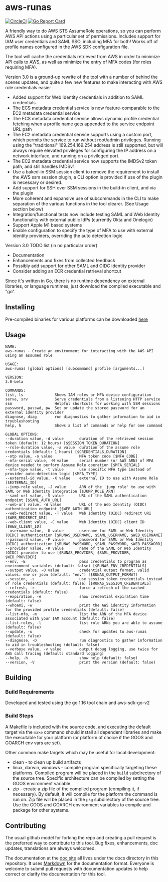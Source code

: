 # aws-runas

[![CircleCI](https://circleci.com/gh/mmmorris1975/aws-runas.svg?style=shield&circle-token=3b49323c5e6109720c3cf1d581b26cd36eb598ca)](https://circleci.com/gh/mmmorris1975/aws-runas)
[![Go Report Card](https://goreportcard.com/badge/github.com/mmmorris1975/aws-runas)](https://goreportcard.com/report/github.com/mmmorris1975/aws-runas)

A friendly way to do AWS STS AssumeRole operations, so you can perform AWS API actions using a particular set of permissions.
Includes support for IAM user credentials and SAML SSO, including MFA for both!  Works off of profile names configured
in the AWS SDK configuration file.

The tool will cache the credentials retrieved from AWS in order to minimize API calls to AWS, as well as minimize the entry
of MFA codes (for roles requiring MFA).

Version 3.0 is a ground-up rewrite of the tool with a number of behind the scenes updates, and quite a few new features
to make interacting with AWS role credentials easier
  * Added support for Web Identity credentials in addition to SAML credentials
  * The ECS metadata credential service is now feature-comparable to the EC2 metadata credential service
  * The ECS metadata credential service allows dynamic profile credential fetching when a profile name gets appended
    to the service endpoint URL path
  * The EC2 metadata credential service supports using a custom port, which permits the service to run without
    root/admin privileges. Running using the "traditional" 169.254.169.254 address is still supported, but will always
    require elevated privileges for configuring the IP address on a network interface, and running on a privileged port.
  * The EC2 metadata credential service now supports the IMDSv2 token path, and still handles IMDSv1
  * Use a baked-in SSM session client to remove the requirement to install the AWS ssm session plugin, a CLI option
    is provided if use of the plugin is necessary or desired.
  * Add support for SSH over SSM sessions in the build-in client, and via the plugin
  * More coherent and expansive use of subcommands in the CLI to make separation of the various functions in the tool
    clearer. (See Usage section below)
  * Integration/functional tests now include testing SAML and Web Identity functionality with external public IdPs
    (currently Okta and Onelogin)
  * Support Apple M1 based systems
  * Enable configuration to specify the type of MFA to use with external identity providers, overriding the auto detection logic

Version 3.0 TODO list (in no particular order)
  * Documentation
  * Enhancements and fixes from collected feedback
  * Possibly add support for other SAML and OIDC identity provider
  * Consider adding an ECR credential retrieval shortcut

Since it's written in Go, there is no runtime dependency on external libraries, or language runtimes, just download the
compiled executable and "go".

## Installing

Pre-compiled binaries for various platforms can be downloaded [here](https://github.com/mmmorris1975/aws-runas/releases/latest)

## Usage
    NAME:
    aws-runas - Create an environment for interacting with the AWS API using an assumed role
    
    USAGE:
    aws-runas [global options] [subcommand] profile [arguments...]
    
    VERSION:
    3.0-beta
    
    COMMANDS:
    list, ls              Shows IAM roles or MFA device configuration
    serve, srv            Serve credentials from a listening HTTP service
    ssm                   Helpful shortcuts for working with SSM sessions
    password, passwd, pw  Set or update the stored password for an external identity provider
    diagnose, diag        run diagnostics to gather information to aid in troubleshooting
    help, h               Shows a list of commands or help for one command
    
    GLOBAL OPTIONS:
    --duration value, -d value       duration of the retrieved session token (default: 12 hours) [$SESSION_TOKEN_DURATION]
    --role-duration value, -a value  duration of the assume role credentials (default: 1 hours) [$CREDENTIALS_DURATION]
    --otp value, -o value            MFA token code [$MFA_CODE]
    --mfa-serial value, -M value     serial number (or AWS ARN) of MFA device needed to perform Assume Role operation [$MFA_SERIAL]
    --mfa-type value, -t value       use specific MFA type instead of provider auto-detection logic [$MFA_TYPE]
    --external-id value, -X value    external ID to use with Assume Role [$EXTERNAL_ID]
    --jump-role value, -J value      ARN of the 'jump role' to use with SAML or Web Identity integration [$JUMP_ROLE_ARN]
    --saml-url value, -S value       URL of the SAML authentication endpoint [$SAML_AUTH_URL]
    --web-url value, -W value        URL of the Web Identity (OIDC) authentication endpoint [$WEB_AUTH_URL]
    --web-redirect value, -T value   Web Identity (OIDC) redirect URI [$WEB_REDIRECT_URI]
    --web-client value, -C value     Web Identity (OIDC) client ID [$WEB_CLIENT_ID]
    --username value, -U value       username for SAML or Web Identity (OIDC) authentication [$RUNAS_USERNAME, $SAML_USERNAME, $WEB_USERNAME]
    --password value, -P value       password for SAML or Web Identity (OIDC) authentication [$RUNAS_PASSWORD, $SAML_PASSWORD, $WEB_PASSWORD]
    --provider value, -R value       name of the SAML or Web Identity (OIDC) provider to use [$RUNAS_PROVIDER, $SAML_PROVIDER, $WEB_PROVIDER]
    --env, -E                        pass credentials to program as environment variables (default: false) [$RUNAS_ENV_CREDENTIALS]
    --output value, -O value         credential output format, valid values: env or json (default: "env") [$RUNAS_OUTPUT_FORMAT]
    --session, -s                    use session token credentials instead of role credentials (default: false) [$RUNAS_SESSION_CREDENTIALS]
    --refresh, -r                    force a refresh of the cached credentials (default: false)
    --expiration, -e                 show credential expiration time (default: false)
    --whoami, -w                     print the AWS identity information for the provided profile credentials (default: false)
    --list-mfa, -m                   list the ARN of the MFA device associated with your IAM account (default: false)
    --list-roles, -l                 list role ARNs you are able to assume (default: false)
    --update, -u                     check for updates to aws-runas (default: false)
    --diagnose, -D                   run diagnostics to gather information to aid in troubleshooting (default: false)
    --verbose value, -v value        output debug logging, use twice for AWS call tracing (default: standard logging)
    --help, -h                       show help (default: false)
    --version, -V                    print the version (default: false)

## Building

### Build Requirements

Developed and tested using the go 1.16 tool chain and aws-sdk-go-v2

### Build Steps

A Makefile is included with the source code, and executing the default target via the `make` command should install all dependent
libraries and make the executable for your platform (or platform of choice if the GOOS and GOARCH env vars are set).

Other common make targets which may be useful for local development:
  - clean - to clean up build artifacts
  - linux, darwin, windows - compile program specifically targeting these platforms. Compiled program will be placed
    in the `build` subdirectory of the source tree. Specific architecture can be compiled by setting the GOOS environment variable.
  - zip - create a zip file of the compiled program (compiling it, if necessary). By default, it will compile for the
    platform the command is run on.  Zip file will be placed in the `pkg` subdirectory of the source tree.  Use the
    GOOS and GOARCH environment variables to compile and package for other systems.

## Contributing

The usual github model for forking the repo and creating a pull request is the preferred way to
contribute to this tool.  Bug fixes, enhancements, doc updates, translations are always welcomed.

The documentation at the [doc site](https://mmmorris1975.github.io/aws-runas/) all lives under the docs directory in
this repository. It uses [Markdown](https://guides.github.com/features/mastering-markdown/) for the documentation format.
Everyone is welcome to submit pull requests with documentation updates to help correct or clarify the documentation for
this tool.
